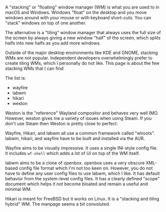 A "stacking" or "floating" window manager (WM) is what you are used to in macOS and Windows. Windows "float" on the desktop and you move windows around with your mouse or with keyboard short-cuts. You can "stack" windows on top of one another.

The alternative is a "tiling" window manager that always uses the full size of the screen by always giving a new window "half" of the screen, which splits halfs into new halfs as you add more windows.

Outside of the major desktop environments like KDE and GNOME, stacking WMs are not popular. Independent developers overwhelmingly prefer to create tiling WMs, which I personally do not like. This page is about the few stacking WMs that I can find

The list is:
* wayfire
* labwm
* hikari
* weston

Weston is the "reference" Wayland compositor and behaves very well IMO. However, weston gives me a variety of issues when using Steam. If you don't use Steam then Weston is pretty close to perfect.

Wayfire, Hikari, and labwm all use a common framework called "wlroots". labwm, hikari, and wayfire have to be built and installed via the AUR.

Wayfire aims to be visually impressive. It uses a single INI-style config file. It includes `wf-shell` which adds a lot of UI on top of the WM itself.

labwm aims to be a clone of openbox. openbox uses a very obscure XML-based config file format which I'm not too keen on. However, you do not have to define any user config files to use labwm, which I like. It has default behavior from the system-level config files. It has a clearly defined "scope" document which helps it not become bloated and remain a useful and minimal WM.

Hikari is meant for FreeBSD but it works on Linux. It is a "stacking and tiling hybrid" WM. The manpage seems a bit convoluted.